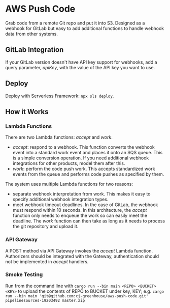 # AWS Push Code

Grab code from a remote Git repo and put it into S3. Designed as a
webhook for GitLab but easy to add additional functions to handle
webhook data from other systems.

## GitLab Integration

If your GitLab version doesn't have API key support for webhooks,
add a query parameter, _apiKey_, with the value of the API key you
want to use.

## Deploy

Deploy with Serverless Framework: `npx sls deploy`.

## How it Works

### Lambda Functions

There are two Lambda functions: _accept_ and _work_.
- _accept_: respond to a webhook. This function converts the webhook
    event into a standard work event and places it onto an SQS queue.
    This is a simple conversion operation. If you need additional webhook
    integrations for other products, model them after this.
- _work_: perform the code push work. This accepts standardized work
    events from the queue and performs code pushes as specified by them.

The system uses multiple Lambda functions for two reasons:
- separate webhook interpretation from work. This makes it easy to
  specify additional webhook integration types.
- meet webhook timeout deadlines. In the case of GitLab, the webhook
  must respond within 10 seconds. In this architecture, the _accept_
  function only needs to enqueue the work so can easily meet the
  deadline. The _work_ function can then take as long as it needs
  to process the git repository and upload it.

### API Gateway

A POST method via API Gateway invokes the _accept_ Lambda function.
Authorizers should be integrated with the Gateway, authentication
should not be implemented in _accept_ handlers.

### Smoke Testing

Run from the command line with `cargo run --bin main <REPO> <BUCKET> <KEY>`
to upload the contents of REPO to BUCKET under key, KEY; e.g.
`cargo run --bin main 'git@github.com:cj-greenhouse/aws-push-code.git' pipelinesources-19203492 master.zip`


